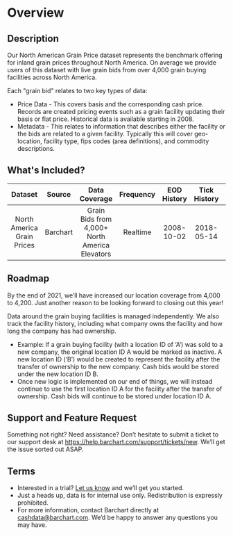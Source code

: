 # Overview

## Description

Our North American Grain Price dataset represents the benchmark offering for inland grain prices throughout North America.  On average we provide users of this dataset with live grain bids from over 4,000 grain buying facilities across North America. 

Each "grain bid" relates to two key types of data:  
* Price Data - This covers basis and the corresponding cash price.  Records are created pricing events such as a grain facility updating their basis or flat price.  Historical data is available starting in 2008. 
* Metadata - This relates to information that describes either the facility or the bids are related to a given facility.  Typically this will cover geo-location, facility type, fips codes (area definitions), and commodity descriptions.


## What's Included?

|Dataset                 | Source                            | Data Coverage    | Frequency | EOD History   | Tick History |Format |
| :---------------------: | :----------: | :----------: | :-----------: |:-----------: |:-----------: |:-----------:
| North America Grain Prices|Barchart| Grain Bids from 4,000+ North America Elevators  |Realtime| 2008-10-02  | 2018-05-14  | csv, json, xml |


## Roadmap

By the end of 2021, we’ll have increased our location coverage from 4,000 to 4,200. Just another reason to be looking forward to closing out this year!

Data around the grain buying facilities is managed independently. We also track the facility history, including what company owns the facility and how long the company has had ownership. 

* Example: If a grain buying facility (with a location ID of ‘A’) was sold to a new company, the original location ID A would be marked as inactive. A new location ID (‘B’) would be created to represent the facility after the transfer of ownership to the new company. Cash bids would be stored under the new location ID B.
* Once new logic is implemented on our end of things, we will instead continue to use the first location ID A for the facility after the transfer of ownership. Cash bids will continue to be stored under location ID A. 


## Support and Feature Request

Something not right? Need assistance? Don’t hesitate to submit a ticket to our support desk at https://help.barchart.com/support/tickets/new. We’ll get the issue sorted out ASAP. 


## Terms

* Interested in a trial? [Let us know](https://www.barchart.com/cmdty/contact) and we’ll get you started. 
* Just a heads up, data is for internal use only. Redistribution is expressly prohibited. 
* For more information, contact Barchart directly at cashdata@barchart.com. We’d be happy to answer any questions you may have. 


